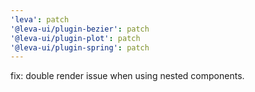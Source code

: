 ```yaml
---
'leva': patch
'@leva-ui/plugin-bezier': patch
'@leva-ui/plugin-plot': patch
'@leva-ui/plugin-spring': patch
---
```


fix: double render issue when using nested components.
